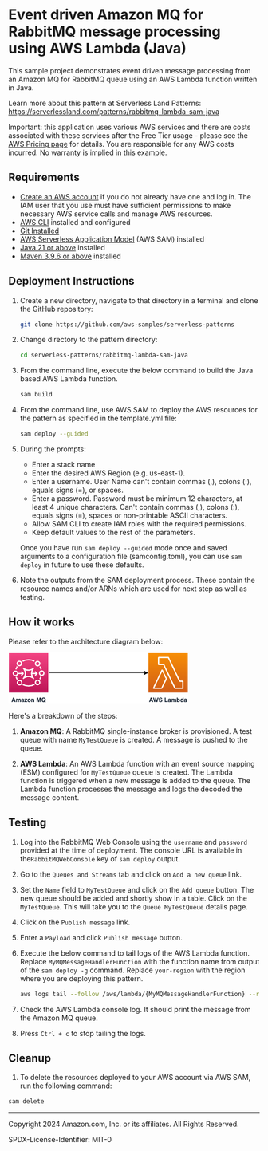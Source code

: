 # Event driven Amazon MQ for RabbitMQ message processing using AWS Lambda (Java) 

This sample project demonstrates event driven message processing from an Amazon MQ for RabbitMQ queue using an AWS Lambda function written in Java. 

Learn more about this pattern at Serverless Land Patterns: https://serverlessland.com/patterns/rabbitmq-lambda-sam-java

Important: this application uses various AWS services and there are costs associated with these services after the Free Tier usage - please see the [AWS Pricing page](https://aws.amazon.com/pricing/) for details. You are responsible for any AWS costs incurred. No warranty is implied in this example.

## Requirements

- [Create an AWS account](https://portal.aws.amazon.com/gp/aws/developer/registration/index.html) if you do not already have one and log in. The IAM user that you use must have sufficient permissions to make necessary AWS service calls and manage AWS resources.
- [AWS CLI](https://docs.aws.amazon.com/cli/latest/userguide/install-cliv2.html) installed and configured
- [Git Installed](https://git-scm.com/book/en/v2/Getting-Started-Installing-Git)
- [AWS Serverless Application Model](https://docs.aws.amazon.com/serverless-application-model/latest/developerguide/serverless-sam-cli-install.html) (AWS SAM) installed
- [Java 21 or above](https://docs.aws.amazon.com/corretto/latest/corretto-21-ug/downloads-list.html) installed
- [Maven 3.9.6 or above](https://maven.apache.org/download.cgi) installed



## Deployment Instructions

1. Create a new directory, navigate to that directory in a terminal and clone the GitHub repository:
   ```bash
   git clone https://github.com/aws-samples/serverless-patterns
   ```

2. Change directory to the pattern directory:
   ```bash
   cd serverless-patterns/rabbitmq-lambda-sam-java
   ```

3. From the command line, execute the below command to build the Java based AWS Lambda function.
   ```bash
   sam build
   ```

4. From the command line, use AWS SAM to deploy the AWS resources for the pattern as specified in the template.yml file:
   ```bash
   sam deploy --guided
   ```
4. During the prompts:

   - Enter a stack name
   - Enter the desired AWS Region (e.g. us-east-1).
   - Enter a username. User Name can't contain commas (,), colons (:), equals signs (=), or spaces.
   - Enter a password. Password must be minimum 12 characters, at least 4 unique characters. Can't contain commas (,), colons (:), equals signs (=), spaces or non-printable ASCII characters.
   - Allow SAM CLI to create IAM roles with the required permissions.
   - Keep default values to the rest of the parameters.

   Once you have run `sam deploy --guided` mode once and saved arguments to a configuration file (samconfig.toml), you can use `sam deploy` in future to use these defaults.

5. Note the outputs from the SAM deployment process. These contain the resource names and/or ARNs which are used for next step as well as testing.

## How it works

Please refer to the architecture diagram below:

![End to End Architecture](images/architecture.png)

Here's a breakdown of the steps:

1. **Amazon MQ**: A RabbitMQ single-instance broker is provisioned. A test queue with name `MyTestQueue` is created. A message is pushed to the queue.

2. **AWS Lambda**: An AWS Lambda function with an event source mapping (ESM) configured for `MyTestQueue` queue is created. The Lambda function is triggered when a new message is added to the queue. The Lambda function processes the message and logs the decoded the message content. 


## Testing

1. Log into the RabbitMQ Web Console using the `username` and `password` provided at the time of deployment. The console URL is available in the`RabbitMQWebConsole` key of `sam deploy` output.

2. Go to the `Queues and Streams` tab and click on `Add a new queue` link.

3. Set the `Name` field to `MyTestQueue` and click on the `Add queue` button. The new queue should be added and shortly show in a table. Click on the `MyTestQueue`. This will take you to the `Queue MyTestQueue` details page.

4. Click on the `Publish message` link. 

5. Enter a `Payload` and click `Publish message` button.

6. Execute the below command to tail logs of the AWS Lambda function. Replace `MyMQMessageHandlerFunction` with the function name from output of the `sam deploy -g` command. Replace `your-region` with the region where you are deploying this pattern. 
   ```bash
   aws logs tail --follow /aws/lambda/{MyMQMessageHandlerFunction} --region {your-region}
   ```

7. Check the AWS Lambda console log. It should print the message from the Amazon MQ queue.

8. Press `Ctrl + c` to stop tailing the logs.


## Cleanup

1. To delete the resources deployed to your AWS account via AWS SAM, run the following command:

```bash
sam delete
```


---

Copyright 2024 Amazon.com, Inc. or its affiliates. All Rights Reserved.

SPDX-License-Identifier: MIT-0
